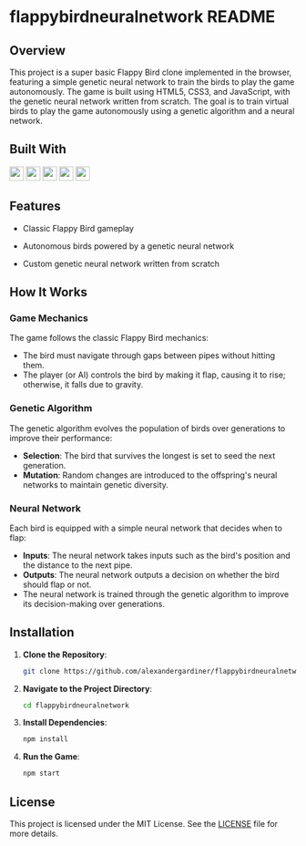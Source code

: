 # flappybirdneuralnetwork README

## Overview

This project is a super basic Flappy Bird clone implemented in the browser, featuring a simple genetic neural network to train the birds to play the game autonomously. The game is built using HTML5, CSS3, and JavaScript, with the genetic neural network written from scratch. The goal is to train virtual birds to play the game autonomously using a genetic algorithm and a neural network.

## Built With

<img src="https://img.shields.io/badge/-HTML5-E34F26?style=flat&logo=html5&logoColor=white" height="25"><!---->
<img src="https://img.shields.io/badge/-JavaScript-F7DF1E?style=flat&logo=javascript&logoColor=black" height="25"><!---->
<img src="https://img.shields.io/badge/-CSS3-1572B6?style=flat&logo=css3&logoColor=white" height="25"><!---->
<img src="https://img.shields.io/badge/-Node.js-339933?style=flat&logo=node.js&logoColor=white" height="25"><!---->
<img src="https://img.shields.io/badge/-Express.js-000000?style=flat&logo=express&logoColor=white" height="25"><!---->

## Features

- Classic Flappy Bird gameplay

- Autonomous birds powered by a genetic neural network

- Custom genetic neural network written from scratch

## How It Works

### Game Mechanics

The game follows the classic Flappy Bird mechanics:

- The bird must navigate through gaps between pipes without hitting them.
- The player (or AI) controls the bird by making it flap, causing it to rise; otherwise, it falls due to gravity.

### Genetic Algorithm

The genetic algorithm evolves the population of birds over generations to improve their performance:

- **Selection**: The bird that survives the longest is set to seed the next generation.
- **Mutation**: Random changes are introduced to the offspring's neural networks to maintain genetic diversity.

### Neural Network

Each bird is equipped with a simple neural network that decides when to flap:

- **Inputs**: The neural network takes inputs such as the bird's position and the distance to the next pipe.
- **Outputs**: The neural network outputs a decision on whether the bird should flap or not.
- The neural network is trained through the genetic algorithm to improve its decision-making over generations.

## Installation

1. **Clone the Repository**:
   ```sh
   git clone https://github.com/alexandergardiner/flappybirdneuralnetwork.git
   ```
2. **Navigate to the Project Directory**:
   ```sh
   cd flappybirdneuralnetwork
   ```
3. **Install Dependencies**:
   ```sh
   npm install
   ```
4. **Run the Game**:
   ```sh
   npm start
   ```

## License

This project is licensed under the MIT License. See the [LICENSE](LICENSE) file for more details.
